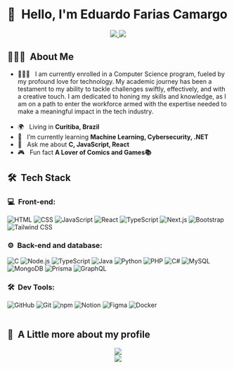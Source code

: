 <h1>👋 &nbsp;Hello, I'm Eduardo Farias Camargo</h1>
<p align="center">
<a href="https://www.instagram.com/dudu__farias_/">
    <img src="https://img.shields.io/badge/-@dudu__farias__-E4405F?style=for-the-badge&logo=instagram&logoColor=white"/>
</a>

<a href="mailto:edu.farias.camargo@gmail.com">
    <img src="https://img.shields.io/badge/-edu.farias.camargo@gmail.com-D14836?style=for-the-badge&logo=gmail&logoColor=white"/>
</a>


</p>

<h2> 👨🏻‍💻 &nbsp;About Me </h2>

- 👨🏻‍💻 &nbsp; I am currently enrolled in a Computer Science program, fueled by my profound love for technology. My academic journey has been a testament to my ability to tackle challenges swiftly, effectively, and with a creative touch. I am dedicated to honing my skills and knowledge, as I am on a path to enter the workforce armed with the expertise needed to make a meaningful impact in the tech industry.
  <br><br>
- 🌍 &nbsp; Living in **Curitiba, Brazil**
- 🚀 &nbsp; I’m currently learning **Machine Learning,  Cybersecurity, .NET**
- 💬 &nbsp; Ask me about **C, JavaScript, React**
- 🎮 &nbsp; Fun fact **A Lover of Comics and Games📚**

<h2> 🛠 &nbsp;Tech Stack</h2>
<h3>💻 &nbsp;Front-end:</h3>

![HTML](https://img.shields.io/badge/HTML-E34F26?style=for-the-badge&logo=html5&logoColor=white)
![CSS](https://img.shields.io/badge/CSS3-1572B6?style=for-the-badge&logo=css&logoColor=white)
![JavaScript](https://img.shields.io/badge/JavaScript-F7DF1E?style=for-the-badge&logo=javascript&logoColor=black)
![React](https://img.shields.io/badge/React-61DAFB?style=for-the-badge&logo=react&logoColor=black)
![TypeScript](https://img.shields.io/badge/TypeScript-3178C6?style=for-the-badge&logo=typescript&logoColor=white)
![Next.js](https://img.shields.io/badge/Next.js-000000?style=for-the-badge&logo=nextdotjs&logoColor=white)
![Bootstrap](https://img.shields.io/badge/Bootstrap-7952B3?style=for-the-badge&logo=bootstrap&logoColor=white)
![Tailwind CSS](https://img.shields.io/badge/Tailwind_CSS-38B2AC?style=for-the-badge&logo=tailwind-css&logoColor=white)



<h3>⚙️ &nbsp;Back-end and database:</h3>

![C](https://img.shields.io/badge/C-00599C?style=for-the-badge&logo=c&logoColor=white)
![Node.js](https://img.shields.io/badge/Node.js-339933?style=for-the-badge&logo=nodedotjs&logoColor=white)
![TypeScript](https://img.shields.io/badge/TypeScript-3178C6?style=for-the-badge&logo=typescript&logoColor=white)
![Java](https://img.shields.io/badge/Java-007396?style=for-the-badge&logo=java&logoColor=white)
![Python](https://img.shields.io/badge/Python-3776AB?style=for-the-badge&logo=python&logoColor=white)
![PHP](https://img.shields.io/badge/PHP-777BB4?style=for-the-badge&logo=php&logoColor=white)
![C#](https://img.shields.io/badge/C%23-239120?style=for-the-badge&logo=csharp&logoColor=white)
![MySQL](https://img.shields.io/badge/MySQL-4479A1?style=for-the-badge&logo=mysql&logoColor=white)
![MongoDB](https://img.shields.io/badge/MongoDB-47A248?style=for-the-badge&logo=mongodb&logoColor=white)
![Prisma](https://img.shields.io/badge/Prisma-2D3748?style=for-the-badge&logo=prisma&logoColor=white)
![GraphQL](https://img.shields.io/badge/GraphQL-E10098?style=for-the-badge&logo=graphql&logoColor=white)

<h3>🛠 &nbsp;Dev Tools:</h3>

![GitHub](https://img.shields.io/badge/GitHub-181717?style=for-the-badge&logo=github&logoColor=white)
![Git](https://img.shields.io/badge/Git-F05032?style=for-the-badge&logo=git&logoColor=white)
![npm](https://img.shields.io/badge/npm-CB3837?style=for-the-badge&logo=npm&logoColor=white)
![Notion](https://img.shields.io/badge/Notion-000000?style=for-the-badge&logo=notion&logoColor=white)
![Figma](https://img.shields.io/badge/Figma-F24E1E?style=for-the-badge&logo=figma&logoColor=white)
![Docker](https://img.shields.io/badge/Docker-00599C?style=for-the-badge&logo=docker&logoColor=white)
<br><br>

<h2>🚀 &nbsp;A Little more about my profile</h2>

<div align="center">
  <a href="https://github.com/duducamargo/convoychat">
    <img src="https://github-readme-stats.vercel.app/api/top-langs/?username=duducamargo&layout=compact&hide_border=true&count_private=true&hide=vue,hcl,Dockerfile,CMake,Makefile&theme=dracula" />
  </a>
<br>
<a href="https://github.com/duducamargo/github-readme-stats">
  <img align="center" src="https://github-readme-stats.vercel.app/api?username=duducamargo&show_icons=true&hide_border=true&count_private=true&include_all_commits=true&theme=dracula" />
</a>
</div>



